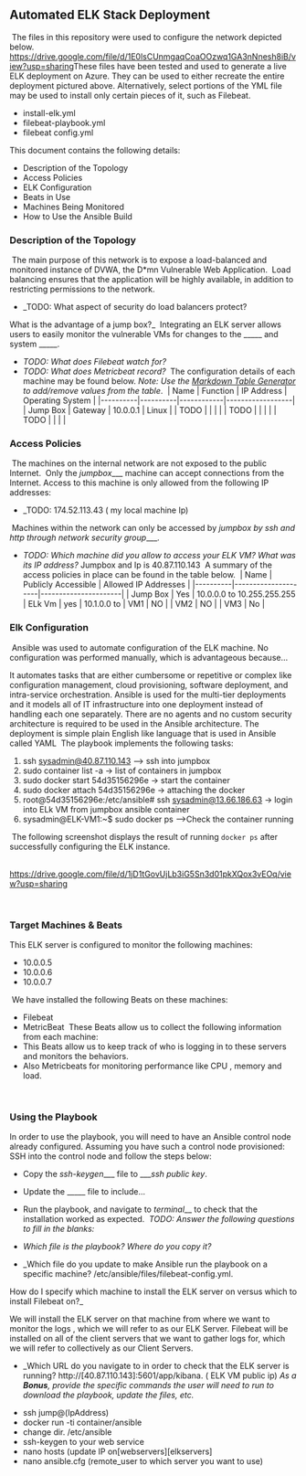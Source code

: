 ﻿## Automated ELK Stack Deployment
​
The files in this repository were used to configure the network depicted below.
​
https://drive.google.com/file/d/1E0lsCUnmgaqCoaOOzwq1GA3nNnesh8iB/view?usp=sharing
​
These files have been tested and used to generate a live ELK deployment on Azure. They can be used to either recreate the entire deployment pictured above. Alternatively, select portions of the YML file may be used to install only certain pieces of it, such as Filebeat.
​
 - install-elk.yml
 - filebeat-playbook.yml
 - filebeat config.yml​


This document contains the following details:
- Description of the Topology
- Access Policies
- ELK Configuration
 - Beats in Use
 - Machines Being Monitored
- How to Use the Ansible Build
​
​
### Description of the Topology
​
The main purpose of this network is to expose a load-balanced and monitored instance of DVWA, the D*mn Vulnerable Web Application.
​
Load balancing ensures that the application will be highly available, in addition to restricting permissions to the network.
- _TODO: What aspect of security do load balancers protect? 








What is the advantage of a jump box?_
​
Integrating an ELK server allows users to easily monitor the vulnerable VMs for changes to the _____ and system _____.
- _TODO: What does Filebeat watch for?_
- _TODO: What does Metricbeat record?_
​
The configuration details of each machine may be found below.
_Note: Use the [Markdown Table Generator](http://www.tablesgenerator.com/markdown_tables) to add/remove values from the table_.
​
| Name     | Function | IP Address | Operating System |
|----------|----------|------------|------------------|
| Jump Box | Gateway  | 10.0.0.1   | Linux            |
| TODO     |          |            |                  |
| TODO     |          |            |                  |
| TODO     |          |            |                  |
​
### Access Policies
​
The machines on the internal network are not exposed to the public Internet.
​
Only the _jumpbox____ machine can accept connections from the Internet. Access to this machine is only allowed from the following IP addresses:
- _TODO: 174.52.113.43 ( my local machine Ip)


​
Machines within the network can only be accessed by _jumpbox by ssh and http through network security group____.
- _TODO: Which machine did you allow to access your ELK VM? What was its IP address?_ Jumpbox  and Ip is 40.87.110.143
​
A summary of the access policies in place can be found in the table below.
​
| Name     | Publicly Accessible | Allowed IP Addresses |
|----------|---------------------|----------------------|
| Jump Box |    Yes              | 10.0.0.0 to 10.255.255.255
|   ELk Vm |    yes              | 10.1.0.0 to 
|   VM1    |    NO               |
​|   VM2    |    NO               |
|   VM3    |    No               |




































### Elk Configuration
​
Ansible was used to automate configuration of the ELK machine. No configuration was performed manually, which is advantageous because…




It automates tasks that are either cumbersome or repetitive or complex like configuration management, cloud provisioning, software deployment, and intra-service orchestration. 
Ansible is used for the multi-tier deployments and it models all of IT infrastructure into one deployment instead of handling each one separately. There are no agents and no custom security architecture is required to be used in the Ansible architecture. The deployment is simple plain English like language that is used in Ansible called YAML 
​
The playbook implements the following tasks:
1. ssh sysadmin@40.87.110.143  --> ssh into jumpbox
2. sudo container list -a  → list of containers in jumpbox
3. sudo docker start 54d35156296e  → start the container
4. sudo docker attach 54d35156296e  → attaching the docker
5. root@54d35156296e:/etc/ansible# ssh sysadmin@13.66.186.63  → login into ELk VM from jumpbox ansible container
6.  sysadmin@ELK-VM1:~$ sudo docker ps  -->Check the container running 


​
The following screenshot displays the result of running `docker ps` after successfully configuring the ELK instance.


​https://drive.google.com/file/d/1jD1tGovUjLb3iG5Sn3d01pkXQox3vEOq/view?usp=sharing


  

​






























### Target Machines & Beats
This ELK server is configured to monitor the following machines:
- 10.0.0.5
- 10.0.0.6
- 10.0.0.7


​
We have installed the following Beats on these machines:
- Filebeat
-  MetricBeat
​
These Beats allow us to collect the following information from each machine:
- This Beats allow us to keep track of who is logging in to these servers and monitors the behaviors.
- Also Metricbeats for  monitoring performance like CPU , memory and load.


​


























































### Using the Playbook
In order to use the playbook, you will need to have an Ansible control node already configured. Assuming you have such a control node provisioned:
​
SSH into the control node and follow the steps below:
- Copy the _ssh-keygen____ file to ____ssh public key_.
- Update the _____ file to include...
- Run the playbook, and navigate to _terminal___ to check that the installation worked as expected.
​
_TODO: Answer the following questions to fill in the blanks:_
- _Which file is the playbook? Where do you copy it?_


- _Which file do you update to make Ansible run the playbook on a specific machine? 
/etc/ansible/files/filebeat-config.yml.




How do I specify which machine to install the ELK server on versus which to install Filebeat on?_


We will install the ELK server on that machine from where we want to monitor the logs , which we will refer to as our ELK Server. 
Filebeat will be installed on all of the client servers that we want to gather logs for, which we will refer to collectively as our Client Servers.






- _Which URL do you navigate to in order to check that the ELK server is running?
http://[40.87.110.143]:5601/app/kibana. ( ELK VM public ip)
​
_As a **Bonus**, provide the specific commands the user will need to run to download the playbook, update the files, etc._


* ssh jump@(IpAddress)
* docker run -ti container/ansible
* change dir. /etc/ansible
* ssh-keygen to your web service
* nano hosts (update IP on[webservers][elkservers]
* nano ansible.cfg (remote_user to which server you want to use)